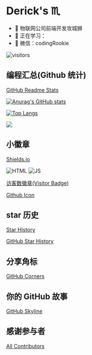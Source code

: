 <!-- ### Hi there 👋 -->

<!--
**Scorpio-li/Scorpio-li** is a ✨ _special_ ✨ repository because its `README.md` (this file) appears on your GitHub profile.

Here are some ideas to get you started:

- 🔭 I’m currently working on ...
- 🌱 I’m currently learning ...
- 👯 I’m looking to collaborate on ...
- 🤔 I’m looking for help with ...
- 💬 Ask me about ...
- 📫 How to reach me: ...
- 😄 Pronouns: ...
- ⚡ Fun fact: ...
-->

# Derick's ♏

- 🔭 物联网公司前端开发攻城狮
- 🌱 正在学习：
- 💬 微信：codingRookie

![visitors](https://visitor-badge.glitch.me/badge?page_id=Scorpio-li.visitor-badge.issue.1&left_color=green&right_color=red)

## 编程汇总(Github 统计)

[GitHub Readme Stats](https://github.com/anuraghazra/github-readme-stats/blob/master/docs/readme_cn.md)

<!-- github - stats -->
[![Anurag's GitHub stats](https://github-readme-stats.vercel.app/api?username=Scorpio-li&count_private=true&show_icons=true)](https://github.com/anuraghazra/github-readme-stats)

<!-- most - used-language -->
[![Top Langs](https://github-readme-stats.vercel.app/api/top-langs/?username=Scorpio-li&layout=compact&hide=html&theme=dark)](https://github.com/anuraghazra/github-readme-stats)

<!--  total - contribution -->
![](https://github-readme-streak-stats.herokuapp.com/?user=Scorpio-li&theme=highcontrast)

## 小徽章

[Shields.io](https://shields.io/)

![HTML](https://img.shields.io/badge/Html-1.0.0-brightgreen)
![JS](https://img.shields.io/badge/Javascript-1.0.0-lightgrey)

[访客数徽章(Visitor Badge)](https://visitor-badge.glitch.me/)

[Github Icon](https://github.com/programmer-zhang/programmer-zhang/tree/main/images)

## star 历史

[Star History](https://star-history.t9t.io)

[GitHub Star History](https://codetabs.com/github-stars/github-star-history.html)

## 分享角标

[GitHub Corners](https://tholman.com/github-corners/)

## 你的 GitHub 故事

[GitHub Skyline](https://skyline.github.com/)

## 感谢参与者

[All Contributors](https://allcontributors.org/)